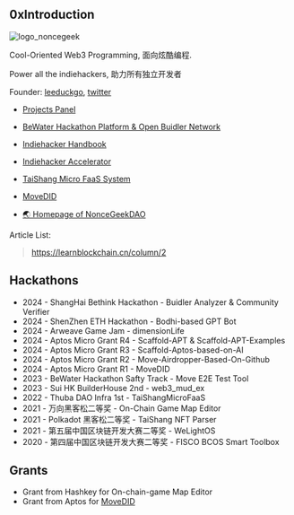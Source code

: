 ## 0xIntroduction

<!--

**Here are some ideas to get you started:**

🙋‍♀️ A short introduction - what is your organization all about?
🌈 Contribution guidelines - how can the community get involved?
👩‍💻 Useful resources - where can the community find your docs? Is there anything else the community should know?
🍿 Fun facts - what does your team eat for breakfast?
🧙 Remember, you can do mighty things with the power of [Markdown](https://docs.github.com/github/writing-on-github/getting-started-with-writing-and-formatting-on-github/basic-writing-and-formatting-syntax)
-->

![logo_noncegeek](https://user-images.githubusercontent.com/12784118/200440329-66ad4ddc-9997-4018-8607-e78063b3c951.png)


Cool-Oriented Web3 Programming, 面向炫酷编程.

Power all the indiehackers, 助力所有独立开发者

Founder: [leeduckgo](https://github.com/leeduckgo), [twitter](https://x.com/0xleeduckgo)

- [Projects Panel](https://projects.noncegeek.com/)

- [BeWater Hackathon Platform & Open Buidler Network](https://bewater.xyz)
- [Indiehacker Handbook](https://indiehacker.rootmud.xyz)
- [Indiehacker Accelerator](https://github.com/orgs/NonceGeek/discussions)
- [TaiShang Micro FaaS System](https://faas.movespace.xyz/)
- [MoveDID](https://movedid.build)
- [🌏 Homepage of NonceGeekDAO](https://noncegeek.com)


Article List:

> https://learnblockchain.cn/column/2

<!-- Hackathons -->

##  Hackathons

* 2024 - ShangHai Bethink Hackathon - Buidler Analyzer & Community Verifier
* 2024 - ShenZhen ETH Hackathon - Bodhi-based GPT Bot
* 2024 - Arweave Game Jam - dimensionLife
* 2024 - Aptos Micro Grant R4 - Scaffold-APT & Scaffold-APT-Examples
* 2024 - Aptos Micro Grant R3 - Scaffold-Aptos-based-on-AI
* 2024 - Aptos Micro Grant R2 - Move-Airdropper-Based-On-Github
* 2024 - Aptos Micro Grant R1 - MoveDID
* 2023 - BeWater Hackathon Safty Track - Move E2E Test Tool
* 2023 - Sui HK BuilderHouse 2nd - web3_mud_ex
* 2022 - Thuba DAO Infra 1st - TaiShangMicroFaaS
* 2021 - 万向黑客松二等奖 - On-Chain Game Map Editor
* 2021 - Polkadot 黑客松二等奖 - TaiShang NFT Parser
* 2021 - 第五届中国区块链开发大赛二等奖 - WeLightOS
* 2020 - 第四届中国区块链开发大赛二等奖 - FISCO BCOS Smart Toolbox

<!-- /Hackathons -->

<!-- Grants -->

## Grants

* Grant from Hashkey for On-chain-game Map Editor
* Grant from Aptos for [MoveDID](https://github.com/movedid)

<!-- /Grants -->
